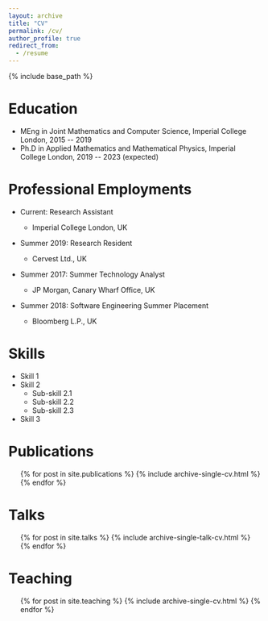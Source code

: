 ```yaml
---
layout: archive
title: "CV"
permalink: /cv/
author_profile: true
redirect_from:
  - /resume
---
```


{% include base_path %}

Education
======
* MEng in Joint Mathematics and Computer Science, Imperial College London, 2015 -- 2019
* Ph.D in Applied Mathematics and Mathematical Physics, Imperial College London, 2019 -- 2023 (expected)

Professional Employments
======
* Current: Research Assistant
  * Imperial College London, UK

* Summer 2019: Research Resident 
  * Cervest Ltd., UK

* Summer 2017: Summer Technology Analyst
  * JP Morgan, Canary Wharf Office, UK

* Summer 2018: Software Engineering Summer Placement 
  * Bloomberg L.P., UK

Skills
======
* Skill 1
* Skill 2
  * Sub-skill 2.1
  * Sub-skill 2.2
  * Sub-skill 2.3
* Skill 3

Publications
======
  <ul>{% for post in site.publications %}
    {% include archive-single-cv.html %}
  {% endfor %}</ul>
  
Talks
======
  <ul>{% for post in site.talks %}
    {% include archive-single-talk-cv.html %}
  {% endfor %}</ul>
  
Teaching
======
  <ul>{% for post in site.teaching %}
    {% include archive-single-cv.html %}
  {% endfor %}</ul>
  
<!-- Service and leadership
======
* Currently signed in to 43 different slack teams -->
